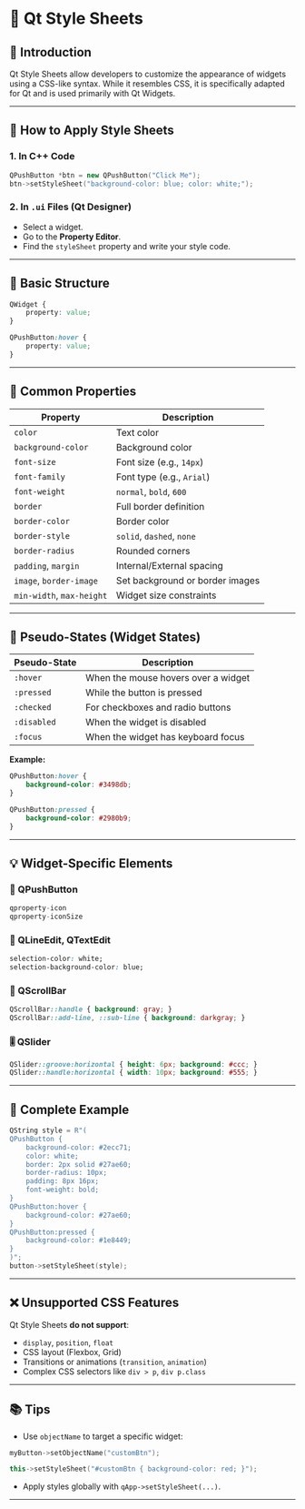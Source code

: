 # 📘 Qt Style Sheets

## 🧾 Introduction

Qt Style Sheets allow developers to customize the appearance of widgets using a CSS-like syntax. While it resembles CSS, it is specifically adapted for Qt and is used primarily with Qt Widgets.

---

## 🎯 How to Apply Style Sheets

### 1. **In C++ Code**

```cpp
QPushButton *btn = new QPushButton("Click Me");
btn->setStyleSheet("background-color: blue; color: white;");
```

### 2. **In `.ui` Files (Qt Designer)**

* Select a widget.
* Go to the **Property Editor**.
* Find the `styleSheet` property and write your style code.

---

## 🧱 Basic Structure

```css
QWidget {
    property: value;
}

QPushButton:hover {
    property: value;
}
```

---

## 🎨 Common Properties

| Property                  | Description                     |
| ------------------------- | ------------------------------- |
| `color`                   | Text color                      |
| `background-color`        | Background color                |
| `font-size`               | Font size (e.g., `14px`)        |
| `font-family`             | Font type (e.g., `Arial`)       |
| `font-weight`             | `normal`, `bold`, `600`         |
| `border`                  | Full border definition          |
| `border-color`            | Border color                    |
| `border-style`            | `solid`, `dashed`, `none`       |
| `border-radius`           | Rounded corners                 |
| `padding`, `margin`       | Internal/External spacing       |
| `image`, `border-image`   | Set background or border images |
| `min-width`, `max-height` | Widget size constraints         |

---

## 🧠 Pseudo-States (Widget States)

| Pseudo-State | Description                         |
| ------------ | ----------------------------------- |
| `:hover`     | When the mouse hovers over a widget |
| `:pressed`   | While the button is pressed         |
| `:checked`   | For checkboxes and radio buttons    |
| `:disabled`  | When the widget is disabled         |
| `:focus`     | When the widget has keyboard focus  |

**Example:**

```css
QPushButton:hover {
    background-color: #3498db;
}

QPushButton:pressed {
    background-color: #2980b9;
}
```

---

## 💡 Widget-Specific Elements

### 🔘 QPushButton

```cpp
qproperty-icon
qproperty-iconSize
```

### 📝 QLineEdit, QTextEdit

```css
selection-color: white;
selection-background-color: blue;
```

### 📜 QScrollBar

```css
QScrollBar::handle { background: gray; }
QScrollBar::add-line, ::sub-line { background: darkgray; }
```

### 🎚️ QSlider

```css
QSlider::groove:horizontal { height: 6px; background: #ccc; }
QSlider::handle:horizontal { width: 10px; background: #555; }
```

---

## 🧪 Complete Example

```cpp
QString style = R"(
QPushButton {
    background-color: #2ecc71;
    color: white;
    border: 2px solid #27ae60;
    border-radius: 10px;
    padding: 8px 16px;
    font-weight: bold;
}
QPushButton:hover {
    background-color: #27ae60;
}
QPushButton:pressed {
    background-color: #1e8449;
}
)";
button->setStyleSheet(style);
```

---

## ❌ Unsupported CSS Features

Qt Style Sheets **do not support**:

* `display`, `position`, `float`
* CSS layout (Flexbox, Grid)
* Transitions or animations (`transition`, `animation`)
* Complex CSS selectors like `div > p`, `div p.class`

---

## 📚 Tips

* Use `objectName` to target a specific widget:

```cpp
myButton->setObjectName("customBtn");

this->setStyleSheet("#customBtn { background-color: red; }");
```

* Apply styles globally with `qApp->setStyleSheet(...)`.

---